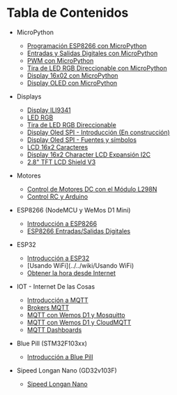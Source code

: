 # Tabla de Contenidos

* MicroPython
  * <a href="../../wiki/Programación-ESP8266-con-MicroPython">Programación ESP8266 con MicroPython</a>
  * [Entradas y Salidas Digitales con MicroPython](../../wiki/Entradas-y-Salidas-Digitales-con-MicroPython)
  * [PWM con MicroPython](../../wiki/PWM-con-MicroPython)
  * [Tira de LED RGB Direccionable con MicroPython](../../wiki/Tira-de-LED-RGB-Direccionable-con-MicroPython)
  * [Display 16x02 con MicroPython](../../wiki/Display-16x02-con-MicroPython)
  * [Display OLED con MicroPython](../../wiki/Display-OLED-con-MicroPython)
  
* Displays
  * [Display ILI9341](../../wiki/Display-ILI9341)
  * [LED RGB](../../wiki/LED-RGB)
  * [Tira de LED RGB Direccionable](../../wiki/Tira-de-LED-RGB-Direccionable)
  * [Display Oled SPI - Introducción (En construcción)](../../wiki/Display-Oled-SPI-Intro)
  * [Display Oled SPI - Fuentes y símbolos](../../wiki/Display-Oled-SPI-Fuentes-y-simbolos)
  * [LCD 16x2 Caracteres](../../wiki/Display-16x2-Character-LCD)
  * [Display 16x2 Character LCD Expansión I2C](../../wiki/Display-16x2-Character-LCD-Expansi%C3%B3n-I2C)
  * [2.8" TFT LCD Shield V3](../../wiki/2.8inch-TFT-LCD-Shield-V3)
  
* Motores
  * [Control de Motores DC con el Módulo L298N](../../wiki/Control-de-Motores-DC-con-el-Módulo-L298N)
  * [Control RC y Arduino](../../wiki/Control-RC-y-Arduino)
  
* ESP8266 (NodeMCU y WeMos D1 Mini)
  * [Introducción a ESP8266](../../wiki/ESP8266-Introduccion)
  * [ESP8266 Entradas/Salidas Digitales](../../wiki/ESP8266-Entradas-Salidas-Digitales)
  
* ESP32
  * [Introducción a ESP32](../../wiki/ESP32-Introduccion)
  * [Usando WiFi](../../wiki/Usando WiFi)
  * [Obtener la hora desde Internet](../../wiki/Obtener-la-hora-desde-Internet)

* IOT - Internet De las Cosas
  * [Introducción a MQTT](https://github.com/pensactius/IOT-Wemos-D1-mini/wiki/Cap%C3%ADtulo-1%3A-Introduccion)
  * [Brokers MQTT](https://github.com/pensactius/IOT-Wemos-D1-mini/wiki/Cap%C3%ADtulo-2%3A-Brokers-MQTT)
  * [MQTT con Wemos D1 y Mosquitto](https://github.com/pensactius/IOT-Wemos-D1-mini/wiki/Cap%C3%ADtulo-3%3A-MQTT-con-Wemos-D1-y-Mosquitto)
  * [MQTT con Wemos D1 y CloudMQTT](https://github.com/pensactius/IOT-Wemos-D1-mini/wiki/Cap%C3%ADtulo-4%3A-MQTT-con-Wemos-D1-y-CloudMQTT)
  * [MQTT Dashboards](https://github.com/pensactius/IOT-Wemos-D1-mini/wiki/Cap%C3%ADtulo-5%3A-MQTT-Dashboards)
  
* Blue Pill (STM32F103xx)
  * [Introducción a Blue Pill](../../wiki/Blue-Pill-Introducción)
  
* Sipeed Longan Nano (GD32v103F)
  * [Sipeed Longan Nano](../../wiki/Sipeed-Longan-Nano-Introducción)
  

